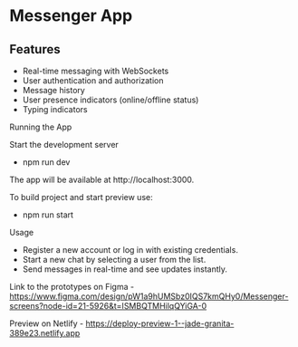 # Messenger App

## Features

- Real-time messaging with WebSockets
- User authentication and authorization
- Message history
- User presence indicators (online/offline status)
- Typing indicators

Running the App

Start the development server

- npm run dev

The app will be available at http://localhost:3000.

To build project and start preview use:

- npm run start

Usage

- Register a new account or log in with existing credentials.
- Start a new chat by selecting a user from the list.
- Send messages in real-time and see updates instantly.

Link to the prototypes on Figma - https://www.figma.com/design/pW1a9hUMSbz0IQS7kmQHy0/Messenger-screens?node-id=21-5926&t=ISMBQTMHilqQYiGA-0

Preview on Netlify - https://deploy-preview-1--jade-granita-389e23.netlify.app

